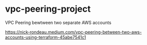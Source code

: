 # vpc-peering-project
VPC Peering bewtween two separate AWS accounts

https://nick-rondeau.medium.com/vpc-peering-between-two-aws-accounts-using-terraform-45abe7541c1
